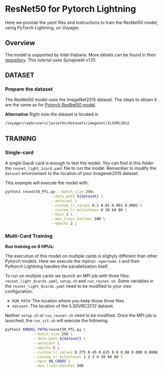 # ResNet50 for Pytorch Lightning
Here we provide the yaml files and instructions to train the ResNet50 model, using PyTorch Lightning, on Voyager.


## Overview

The model is supported by Intel-Habana. More details can be found in their [repository](https://github.com/HabanaAI/Model-References/tree/1.13.0/PyTorch/computer_vision/classification/lightning/resnet). This tutorial uses SynapseAI v1.13.



## DATASET

### Prepare the dataset
The ResNet50 model uses the ImageNet2015 dataset. The steps to obtain it are the same as for [Pytorch ResNet50 model](/PyTorch/computer_vision/classification/torchvision).

**Alternative**
Right now the dataset is located in
```bash
/voyager/ceph/users/javierhn/datasets/imagenet/ILSVRC2012
```



## TRAINING

### Single-card

A single Gaudi card is enough to test the model. You can find in this folder the `resnet_light_1card.yaml` file to run the model. Remember to modify the `dataset` environment to the location of your Imagenet2015 dataset.

This example will execute the model with:
```bash
python3 resnet50_PTL.py --batch_size 256\
                     --data_path ${dataset} \
                     --autocast \
                     --custom_lr_values 0.1 0.01 0.001 0.0001 \
                     --custom_lr_milestones 0 30 60 80 \
                     --hpus 1 \
                     --max_train_batches 500 \
                     --epochs 2 ;
```


### Multi-Card Training

**Run training on 8 HPUs:**

The execution of this model on multiple cards is slighyly different than other Pytorch models. Here we execute the mpirun `-npernode 1` and then Pythorch Lightning handles the parallelization itself.

To run on multiple cards we launch an MPI job with three files: `resnet_light_8cards.yaml`, `setup.sh` and `run_resnet.sh`. Some variables in the `resnet_light_8cards.yaml` need to be modified to your own configuration:
- `RUN_PATH`: The location where you keep those three files.
- `dataset`: The location of the ILSDVRC2012 dataset.


Neither `setup.sh` or `run_resnet.sh` need to be modified. Once the MPI job is launched, the `run_vit.sh` will execute the following:
```bash
python3 $MODEL_PATH/resnet50_PTL.py \
             --batch_size 256 \
             --data_path ${dataset} \
             --autocast \
             --epochs 5 \
             --custom_lr_values 0.275 0.45 0.625 0.8 0.08 0.008 0.0008 \
             --custom_lr_milestones 1 2 3 4 30 60 80 \
             --hpus $N_CARDS \
             --max_train_batches 500

```





